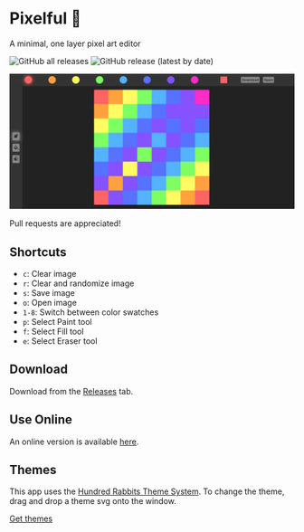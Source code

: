 # Pixelful 🎨

A minimal, one layer pixel art editor

![GitHub all releases](https://img.shields.io/github/downloads/jacobunknown/Pixelful/total) ![GitHub release (latest by date)](https://img.shields.io/github/v/release/jacobunknown/Pixelful)

![Screenshot of Pixelful](Assets/screenshot.png)

Pull requests are appreciated!

## Shortcuts

- `c`: Clear image
- `r`: Clear and randomize image
- `s`: Save image
- `o`: Open image
- `1-8`: Switch between color swatches
- `p`: Select Paint tool
- `f`: Select Fill tool
- `e`: Select Eraser tool

## Download

Download from the [Releases](https://github.com/jacobunknown/Pixelful/releases/latest) tab.

## Use Online

An online version is available [here](https://jacobunknown.github.io/Pixelful/web/).

## Themes

This app uses the [Hundred Rabbits Theme System](https://github.com/hundredrabbits/Themes). To change the theme, drag and drop a theme svg onto the window.

[Get themes](https://github.com/hundredrabbits/Themes/tree/master/themes)
